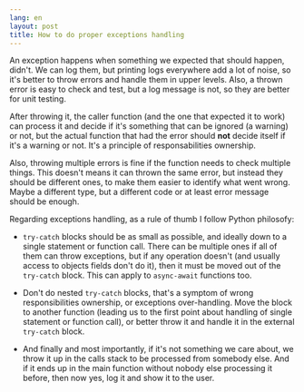 ```yaml
---
lang: en
layout: post
title: How to do proper exceptions handling
---
```


An exception happens when something we expected that should happen, didn't. We
can log them, but printing logs everywhere add a lot of noise, so it's better to
throw errors and handle them in upper levels. Also, a thrown error is easy to
check and test, but a log message is not, so they are better for unit testing.

After throwing it, the caller function (and the one that expected it to work)
can process it and decide if it's something that can be ignored (a warning) or
not, but the actual function that had the error should **not** decide itself if
it's a warning or not. It's a principle of responsabilities ownership.

Also, throwing multiple errors is fine if the function needs to check multiple
things. This doesn't means it can thrown the same error, but instead they should
be different ones, to make them easier to identify what went wrong. Maybe a
different type, but a different code or at least error message should be enough.

Regarding exceptions handling, as a rule of thumb I follow Python philosofy:

- `try-catch` blocks should be as small as possible, and ideally down to a
  single statement or function call. There can be multiple ones if all of them
  can throw exceptions, but if any operation doesn't (and usually access to
  objects fields don't do it), then it must be moved out of the `try-catch`
  block. This can apply to `async-await` functions too.

- Don't do nested `try-catch` blocks, that's a symptom of wrong responsibilities
  ownership, or exceptions over-handling. Move the block to another function
  (leading us to the first point about handling of single statement or function
  call), or better throw it and handle it in the external `try-catch` block.

- And finally and most importantly, if it's not something we care about, we
  throw it up in the calls stack to be processed from somebody else. And if it
  ends up in the main function without nobody else processing it before, then
  now yes, log it and show it to the user.
